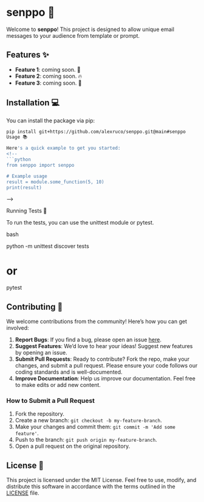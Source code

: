 # senppo 🚀

Welcome to **senppo**! This project is designed to allow unique email messages to your audience from template or prompt.

## Features ✨

- **Feature 1**: coming soon. 🎉
- **Feature 2**: coming soon. 🔥
- **Feature 3**: coming soon. 🌟

## Installation 💻

You can install the package via pip:

```bash
pip install git+https://github.com/alexruco/senppo.git@main#senppo
Usage 📚

Here's a quick example to get you started:
<!--
```python
from senppo import senppo

# Example usage
result = module.some_function(5, 10)
print(result)
```
-->


Running Tests 🧪

To run the tests, you can use the unittest module or pytest.

bash

python -m unittest discover tests
# or
pytest

## Contributing 🤝

We welcome contributions from the community! Here’s how you can get involved:

1. **Report Bugs**: If you find a bug, please open an issue [here](https://github.com/alexruco/senppo/issues).
2. **Suggest Features**: We’d love to hear your ideas! Suggest new features by opening an issue.
3. **Submit Pull Requests**: Ready to contribute? Fork the repo, make your changes, and submit a pull request. Please ensure your code follows our coding standards and is well-documented.
4. **Improve Documentation**: Help us improve our documentation. Feel free to make edits or add new content.

### How to Submit a Pull Request

1. Fork the repository.
2. Create a new branch: `git checkout -b my-feature-branch`.
3. Make your changes and commit them: `git commit -m 'Add some feature'`.
4. Push to the branch: `git push origin my-feature-branch`.
5. Open a pull request on the original repository.

## License 📄

This project is licensed under the MIT License. Feel free to use, modify, and distribute this software in accordance with the terms outlined in the [LICENSE](LICENSE) file.

